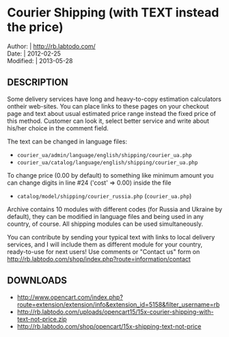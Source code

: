 Courier Shipping (with TEXT instead the price)
==============================================

Author:   | <http://rb.labtodo.com/>  
Date:     | 2012-02-25  
Modified: | 2013-05-28


DESCRIPTION
-----------

Some delivery services have long and heavy-to-copy estimation calculators ontheir web-sites.
You can place links to these pages on your checkout page and text about usual estimated price range
instead the fixed price of this method. Customer can look it, select better service and write
about his/her choice in the comment field.

The text can be changed in language files:

  * `courier_ua/admin/language/english/shipping/courier_ua.php`
  * `courier_ua/catalog/language/english/shipping/courier_ua.php`

To change price (0.00 by default) to something like minimum amount you can change digits in line #24
('cost' => 0.00) inside the file

  * `catalog/model/shipping/courier_russia.php` (`courier_ua.php`)


Archive contains 10 modules with different codes (for Russia and Ukraine by default), they can be modified
in language files and being used in any country, of course.
All shipping modules can be used simultaneously.


You can contribute by sending your typical text with links to local delivery services, and I will include
them as different module for your country, ready-to-use for next users!
Use comments or "Contact us" form on <http://rb.labtodo.com/shop/index.php?route=information/contact>


DOWNLOADS
---------

  * <http://www.opencart.com/index.php?route=extension/extension/info&extension_id=5158&filter_username=rb>
  * <http://rb.labtodo.com/uploads/opencart15/15x-courier-shipping-with-text-not-price.zip>
  * <http://rb.labtodo.com/shop/opencart/15x-shipping-text-not-price>

